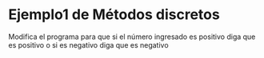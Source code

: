 # Ejemplo1 de Métodos discretos
Modifica el programa para que si el número ingresado es positivo diga que es positivo o si es negativo diga que es negativo
